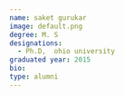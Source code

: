 ```yaml
---
name: saket gurukar
image: default.png
degree: M. S
designations: 
  - Ph.D,  ohio university
graduated year: 2015
bio:
type: alumni
---
```

